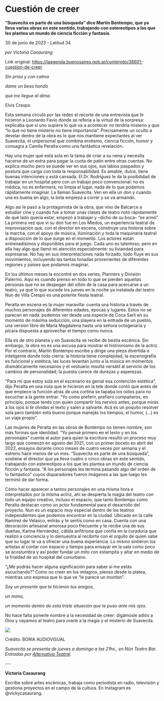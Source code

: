 # Cuestión de creer

**“Suavecita es parte de una búsqueda” dice Martín Bontempo, que ya lleva varias obras en este sentido, trabajando con estereotipos a los que les plantea un mundo de ciencia ficción y fantasía.**

30 de junio de 2023 - Latitud 34

_por Victoria Casaurang_

Link original: https://laagenda.buenosaires.gob.ar/contenido/38601-cuestion-de-creer



*Sin prisa y con calma*




*dame un beso hondo*




*que me llegue al alma.*




Elvis Crespo




Esta semana circuló por las redes el recorte de una entrevista que le hicieron a Leonardo Favio donde se refería a la virtud de la sorpresa: explicaba que si uno supiera lo que va a acontecer no tendría misterio y que “lo que no tiene misterio no tiene importancia”. Precisamente un oculto a develar dentro de la obra es lo que nos mantiene expectantes al ver Suavecita, el unipersonal que combina erotismo, ciencia ficción, humor y consagra a Camila Peralta como una fantástica revelación.




Hay una mujer que está sola en la tarea de criar a su nena y necesita hacerse de un extra para pagar la cuota de patín entre otras cuentas. No explica mucho pero se puede ver en sus ojos, sus labios paspados y postura que carga con toda la responsabilidad. Es amable, dulce, tiene buenas intenciones y está cansada. El Dr. Rodríguez le da la posibilidad de trabajar en un hospital pero con un trabajo poco convencional: no es médica, no es enfermera, no limpia el lugar, nada de lo que podamos rápidamente imaginar. La llaman Suavecita. Ven en ella un don y cuando una es buena en algo, la bola empieza a correr y se va armando.




Algo así le pasó a la protagonista de la obra, que vino de Balcarce a estudiar cine y cuando fue a tomar unas clases de teatro notó rápidamente de qué lado quería estar, empezó a trabajar y –dicho de su boca– “se armó”. La primera vez que vi su don fue en Los Miedos, un experiencia teatral de improvisación que, con el director en escena, construye una historia sobre la marcha, con el apoyo de música, iluminación y toda la maquinaria teatral a disposición de lo que surge en el momento. Los actores están entrenadísimos y disponibles para el juego. Cada uno es talentoso, pero en ella hay algo que llamó mi atención especialmente: su liviandad para expresarse. No hay en sus interpretaciones nada forzado, todo fluye en sus movimientos, incluyendo las tantas tonadas provenientes de diferentes regiones y países que podamos imaginar.




En los últimos meses la encontré en dos series, Planners y División Palermo. Aquí es cuando pienso en todo lo que se pierden aquellas personas que no se despegan del sillón de la casa para acercarse a un teatro, ya que lo que sucede los jueves en la noche ya instalada del teatro Nun de Villa Crespo es una potente fiesta teatral.




Peralta en escena es la mujer maravilla: cuenta una historia a través de muchos personajes de diferentes edades, épocas y lugares. Estos no se parecen en nada: podemos ver desde una especie de Coca Sarli en su momento de máxima seducción, una playera en la entrada de un pueblo, una versión libre de María Magdalena hasta una señora octogenaria y pícara dispuesta a aprovechar el tiempo como nunca.




Ella es de otro planeta y en Suavecita se recibe de bestia escénica. Sin embargo, la obra no es una excusa para mostrar el histrionismo de la actriz. Por el contrario, Martín Bontempo escribe y dirige una pieza divertida e inteligente donde todo cierra: la historia tiene complejidad, la escenografía es funcional y estética, las luces levantan junto a la música en momentos dramáticamente necesarios y el vestuario resulta versátil al servicio de los cambios de personalidad; la puesta carece de durezas y asperezas.




“Para mí que estoy sola en el escenario es genial esa contención estética”, dijo Peralta en una nota que le hicieron en la tele donde contó que antes de que empiece la función atrás de una cortina se tapaba los oídos para no escuchar a la gente entrar. “Yo como preferir, prefiero compañeros, en principio, porque tenés con quien compartir los nervios antes, porque mirás a los ojos si te olvidas el texto y salen a salvarte. Acá es un poquito resolver sola pero también está bueno porque manejás los tiempos, el humor, (...) es un viaje propio”.




Las mujeres de Peralta en las obras de Bontempo no tienen nombre, son más formas que identidad. “Yo pensé primero en el texto y en los personajes” cuenta el autor para quien la escritura resultó un proceso muy largo que comenzó en agosto del 2021, con un primer boceto en abril del 2022, ensayos durante cinco meses de cuatro veces por semana y el estreno hace menos de un mes. “Suavecita es parte de una búsqueda”, sostiene el director que ya lleva cuatro o cinco obras en este sentido, trabajando con estereotipos a los que les plantea un mundo de ciencia ficción y fantasía. “A los personajes les termina pasando algo del orden de lo fantástico” cuyos disparadores fueron imágenes a las que luego les terminó de dar forma.




Cómo hacer aparecer a tantos personajes en una misma hora e interpretados por la misma actriz, ahí se despierta la magia del teatro con todo un equipo creativo, incluso el espacio, que tanto Bontempo como Peralta destacan como un actor fundamental para el desarrollo del proyecto. Nun es un espacio muy especial dentro de los teatros independientes que podemos encontrar en la ciudad. Ubicado en la calle Ramírez de Velasco, entrás y te sentís como en casa. Cuenta con una decoración artesanal amorosa poco frecuente y te recibe una de sus dueñas, Karina Hernández, cálida anfitriona que confía en la curaduría que realizó a conciencia y lo demuestra al recibirte con el orgullo de quien sabe que su lugar te va a ofrecer una buena experiencia. Lo mismo sintieron los artistas al contar con espacio y tiempo para ensayar en la sala como poco se acostumbra y así poder fundar un mito con estampita y altar en medio de la frialdad de un hospital del conurbano.




“¿Me podrás hacer alguna significación para saber si me estás escuchando?” Como no creer en los milagros, pienso desde la platea, mientras uno expresa que lo que ve “le parece un montón”.




*Soy un presente que te hicieron tus amigos,*




*un mimo,*




*un momento dentro de esta triste situación que te puso ante mis ojos*.




No hace falta ponerle nombre a la necesidad de creer: digámosle adiós a Dios y vayamos al teatro para orarle a la magia y el misterio de Suavecita.




![](https://cdn.feater.me/files/images/1808534/41237fdf-1d5e-416f-be3e-0d1aa70a5cd8.jpg)




Crédito: BORIA AUDIOVISUAL




*Suavecita se presenta de jueves a domingo a las 21hs., en Nün Teatro Bar. Entradas por [Alternativa Teatral](http://www.a</i>lternativateatral.com/obra70851-la-gesta-heroica).*



*---*




**Victoria Casaurang**




Escribe sobre artes escénicas, trabaja como periodista en radio, televisión y gestiona proyectos en el campo de la cultura. En Instagram es @vickycasaurang.



